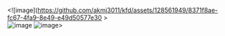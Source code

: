 <![image](https://github.com/akmj3011/kfd/assets/128561949/8371f8ae-fc67-4fa9-8e49-e49d50577e30 >  
![image](https://github.com/akmj3011/kfd/assets/128561949/a16baf8e-f276-4f4a-836a-78ab108601ae)
![image](https://github.com/akmj3011/kfd/assets/128561949/c0d6ff0a-60fa-42f1-885d-6c0af093b65f)>


<!DOCTYPE html>
<html lang="en">
<head>
<meta charset="UTF-8">
<meta name="viewport" content="width=device-width, initial-scale=1.0">

<script>
  let slideIndex = 0;
  const slides = document.querySelectorAll('.slide');
  const totalSlides = slides.length;

  function showSlides() {
    slideIndex++;
    if (slideIndex >= totalSlides) {
      slideIndex = 0;
    }
    const slidePosition = -slideIndex * 100;
    document.querySelector('.slides').style.transform = `translateX(${slidePosition}%)`;
  }

  function nextSlide() {
    slideIndex++;
    if (slideIndex >= totalSlides) {
      slideIndex = 0;
    }
    const slidePosition = -slideIndex * 100;
    document.querySelector('.slides').style.transform = `translateX(${slidePosition}%)`;
  }

  function prevSlide() {
    slideIndex--;
    if (slideIndex < 0) {
      slideIndex = totalSlides - 1;
    }
    const slidePosition = -slideIndex * 100;
    document.querySelector('.slides').style.transform = `translateX(${slidePosition}%)`;
  }

  setInterval(showSlides, 2000);
</script>

</body>
</html>
 




